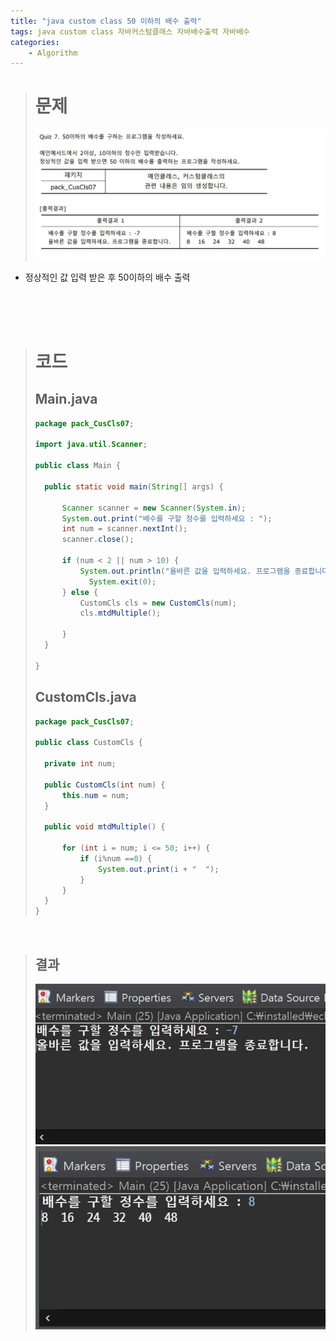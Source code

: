 ```yaml
---
title: "java custom class 50 이하의 배수 출력"
tags: java custom class 자바커스텀클래스 자바배수출력 자바배수
categories: 
    - Algorithm
---
```


> # 문제
> ![quiz](/assets/images/5.JPG)
- 정상적인 값 입력 받은 후 50이하의 배수 출력 

<br>
<br>
<br>

> # 코드
> ## Main.java
> ```java
>package pack_CusCls07;
>
>import java.util.Scanner;
>
>public class Main {
>
>	public static void main(String[] args) {
>		
>		Scanner scanner = new Scanner(System.in);
>		System.out.print("배수를 구할 정수를 입력하세요 : ");
>		int num = scanner.nextInt();
>		scanner.close();
>		
>		if (num < 2 || num > 10) {
>			System.out.println("올바른 값을 입력하세요. 프로그램을 종료합니다.");
>             System.exit(0);
>		} else {
>			CustomCls cls = new CustomCls(num);
>			cls.mtdMultiple();
>			
>		}
>	}
>
>}
>```
> 
> ## CustomCls.java
> ```java
>package pack_CusCls07;
>
>public class CustomCls {
>	
>	private int num;
>
>	public CustomCls(int num) {
>		this.num = num;
>	}
>	
>	public void mtdMultiple() {
>		
>		for (int i = num; i <= 50; i++) {
>			if (i%num ==0) {
>				System.out.print(i + "  ");
>			}
>		}	
>	}
>}
>
> ```
<br>

> ## 결과
>![quiz](/assets/images/5-1.JPG)
>![quiz](/assets/images/5-2.JPG)


